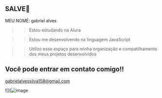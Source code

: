 ## SALVE👋

MEU NOMÉ: gabriel alves

>>Estou estudando na Alura

>>Estou me desenvolvendo na linguagem JavaScript

>>Utilizo esse espaço para minha organização e compatilhamento dos meus projetos desenvolvidos

  ## Você pode entrar em contato comigo!!

  gabrielalvessilva158@gmail.com

  ![](![image](https://github.com/alvezz77/alvezz77/assets/171629667/91698c06-ce3d-437b-a803-dd1e30390c55)

